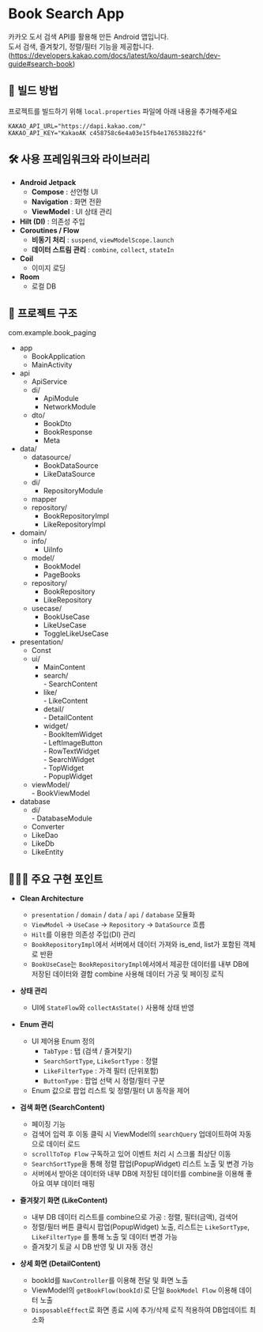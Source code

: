 # Book Search App

카카오 도서 검색 API를 활용해 만든 Android 앱입니다.  
도서 검색, 즐겨찾기, 정렬/필터 기능을 제공합니다.  
(https://developers.kakao.com/docs/latest/ko/daum-search/dev-guide#search-book)




## 🚀 빌드 방법

프로젝트를 빌드하기 위해 `local.properties` 파일에 아래 내용을 추가해주세요

```properties
KAKAO_API_URL="https://dapi.kakao.com/"
KAKAO_API_KEY="KakaoAK c458758c6e4a03e15fb4e176538b22f6"
```




## 🛠 사용 프레임워크와 라이브러리

- **Android Jetpack**
  - **Compose** : 선언형 UI
  - **Navigation** : 화면 전환
  - **ViewModel** : UI 상태 관리
- **Hilt (DI)** : 의존성 주입
- **Coroutines / Flow**
  - **비동기 처리** : `suspend`, `viewModelScope.launch`
  - **데이터 스트림 관리** : `combine`, `collect`, `stateIn`
- **Coil**
  - 이미지 로딩
- **Room**
  - 로컬 DB

## 📂 프로젝트 구조
com.example.book_paging
* app  
     - BookApplication  
     - MainActivity  
* api  
     - ApiService  
     - di/  
          - ApiModule  
          - NetworkModule  
     - dto/  
          - BookDto  
          - BookResponse  
          - Meta  
* data/  
     - datasource/  
          - BookDataSource  
          - LikeDataSource  
     - di/
          - RepositoryModule
     - mapper
     - repository/
          - BookRepositoryImpl
          - LikeRepositoryImpl
* domain/  
     - info/  
          - UiInfo  
     - model/  
          - BookModel  
          - PageBooks  
     - repository/  
          - BookRepository  
          - LikeRepository  
     - usecase/  
          - BookUseCase  
          - LikeUseCase  
          - ToggleLikeUseCase  
* presentation/  
     - Const  
     - ui/  
          - MainContent  
          - search/  
                - SearchContent  
          - like/  
                - LikeContent  
          - detail/  
                - DetailContent  
          - widget/  
                - BookItemWidget  
                - LeftImageButton  
                - RowTextWidget  
                - SearchWidget  
                - TopWidget  
                - PopupWidget  
     - viewModel/  
           - BookViewModel  
* database  
     - di/  
           - DatabaseModule  
     - Converter  
     - LikeDao 
     - LikeDb  
     - LikeEntity  


## 👩🏻‍💻 주요 구현 포인트

- **Clean Architecture**
  - `presentation` / `domain` / `data` / `api` / `database` 모듈화
  - `ViewModel` → `UseCase` → `Repository` → `DataSource` 흐름
  - `Hilt`를 이용한 의존성 주입(DI) 관리
  - `BookRepositoryImpl`에서 서버에서 데이터 가져와 is_end, list가 포함된 객체로 반환
  - `BookUseCase`는 `BookRepositoryImpl`에서에서 제공한 데이터를 내부 DB에 저장된 데이터와 결합 combine 사용해 데이터 가공 및 페이징 로직
 

- **상태 관리**
  - UI에 `StateFlow`와 `collectAsState()` 사용해 상태 반영


- **Enum 관리**
  - UI 제어용 Enum 정의
      - `TabType` : 탭 (검색 / 즐겨찾기)
      - `SearchSortType`, `LikeSortType` : 정렬
      - `LikeFilterType` : 가격 필터 (단위포함)
      - `ButtonType` : 팝업 선택 시 정렬/필터 구분
  - Enum 값으로 팝업 리스트 및 정렬/필터 UI 동작을 제어
 
    
- **검색 화면 (SearchContent)**
  - 페이징 기능
  - 검색어 입력 후 이동 클릭 시 ViewModel의 `searchQuery` 업데이트하여 자동으로 데이터 로드
  - `scrollToTop Flow` 구독하고 있어 이벤트 처리 시 스크롤 최상단 이동
  - `SearchSortType`을 통해 정렬 팝업(PopupWidget) 리스트 노출 및 변경 가능
  - 서버에서 받아온 데이터와 내부 DB에 저장된 데이터를 combine을 이용해 좋아요 여부 데이터 매핑


- **즐겨찾기 화면 (LikeContent)**
  - 내부 DB 데이터 리스트를 combine으로 가공 : 정렬, 필터(금액), 검색어
  - 정렬/필터 버튼 클릭시 팝업(PopupWidget) 노출, 리스트는 `LikeSortType`, `LikeFilterType` 를 통해 노출 및 데이터 변경 가능
  - 즐겨찾기 토글 시 DB 반영 및 UI 자동 갱신


- **상세 화면 (DetailContent)**
  - bookId를 `NavController`를 이용해 전달 및 화면 노출
  - ViewModel의 `getBookFlow(bookId)`로 단일 `BookModel Flow` 이용해 데이터 노출
  - `DisposableEffect`로 화면 종료 시에 추가/삭제 로직 적용하여 DB업데이트 최소화
